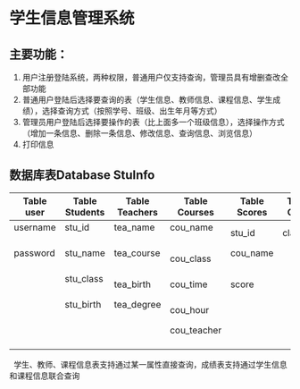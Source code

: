 # 学生信息管理系统
## 主要功能：
1. 用户注册登陆系统，两种权限，普通用户仅支持查询，管理员具有增删查改全部功能
2. 普通用户登陆后选择要查询的表（学生信息、教师信息、课程信息、学生成绩），选择查询方式（按照学号、班级、出生年月等方式）
3. 管理员用户登陆后选择要操作的表（比上面多一个班级信息），选择操作方式（增加一条信息、删除一条信息、修改信息、查询信息、浏览信息）
4. 打印信息

## 数据库表Database StuInfo
| Table user | Table Students | Table Teachers | Table Courses | Table Scores | Tbale Class |  
| ---------- | -------------- | -------------- | ------------- | ------------ | ------------|  
| username   | stu_id         | tea_name       | cou_name      | stu_id       | class_id    |  
| password   | stu_name       | tea_course     | cou_class     | cou_name     |             |  
|            | stu_class      | tea_birth      | cou_time      | score        |             |  
|            | stu_birth      | tea_degree     | cou_hour      |              |             |  
|            |                |                | cou_teacher   |              |             |  
 
 学生、教师、课程信息表支持通过某一属性直接查询，成绩表支持通过学生信息和课程信息联合查询
